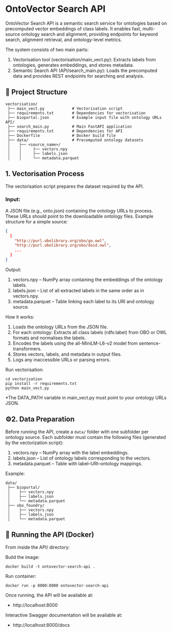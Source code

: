 # OntoVector Search API

OntoVector Search API is a semantic search service for ontologies based on precomputed vector embeddings of class labels.
It enables fast, multi-source ontology search and alignment, providing endpoints for keyword search, alignment retrieval, and ontology-level metrics.

The system consists of two main parts:
1.  Vectorisation tool (vectorisation/main_vect.py): Extracts labels from ontologies, generates embeddings, and stores metadata.
2.  Semantic Search API (API/search_main.py): Loads the precomputed data and provides REST endpoints for searching and analysis.

## 📂 Project Structure 

```
vectorisation/
 ├── main_vect.py            # Vectorisation script
 ├── requirements.txt        # Dependencies for vectorisation
 ├── bioportal.json          # Example input file with ontology URLs
API/
 ├── search_main.py          # Main FastAPI application
 ├── requirements.txt        # Dependencies for API
 ├── Dockerfile              # Docker build file
 ├── data/                   # Precomputed ontology datasets
 │    ├── <source_name>/
 │    │     ├── vectors.npy
 │    │     ├── labels.json
 │    │     └── metadata.parquet
```
## 1. Vectorisation Process

The vectorisation script prepares the dataset required by the API.

### Input:
A JSON file (e.g., onto.json) containing the ontology URLs to process.
These URLs should point to the downloadable ontology files.
Example structure for a simple source:
```json
{
  [
    "http://purl.obolibrary.org/obo/go.owl",
    "http://purl.obolibrary.org/obo/doid.owl",
    ...
  ]
}
```

 Output:
 1. vectors.npy – NumPy array containing the embeddings of the ontology labels.
 2. labels.json – List of all extracted labels in the same order as in vectors.npy.
 3. metadata.parquet – Table linking each label to its URI and ontology source.

 How it works:
 1. Loads the ontology URLs from the JSON file.
 2. For each ontology: Extracts all class labels (rdfs:label) from OBO or OWL formats and normalises the labels.
 3. Encodes the labels using the all-MiniLM-L6-v2 model from sentence-transformers.
 4. Stores vectors, labels, and metadata in output files.
 5. Logs any inaccessible URLs or parsing errors.

Run vectorisation:
```basch
cd vectorisation
pip install -r requirements.txt
python main_vect.py
```
*The DATA_PATH variable in main_vect.py must point to your ontology URLs JSON.

## ⚙️2. Data Preparation


Before running the API, create a `data/` folder with one subfolder per ontology source.
Each subfolder must contain the following files (generated by the vectorization script):

1. vectors.npy – NumPy array with the label embeddings.
2. labels.json – List of ontology labels corresponding to the vectors.
3. metadata.parquet – Table with label–URI–ontology mappings.

Example:
```
data/
 ├── bioportal/
 │    ├── vectors.npy
 │    ├── labels.json
 │    └── metadata.parquet
 ├── obo_foundry/
 │    ├── vectors.npy
 │    ├── labels.json
 │    └── metadata.parquet
```

## 🚀 Running the API (Docker)

From inside the API/ directory:

Build the image:
```basch
docker build -t ontovector-search-api .
```
Run container:
```basch
docker run -p 8000:8000 ontovector-search-api
```
Once running, the API will be available at:
- http://localhost:8000
  
Interactive Swagger documentation will be available at:
- http://localhost:8000/docs

